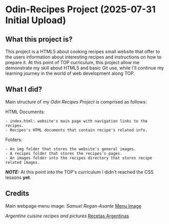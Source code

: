 # Odin-Recipes Project (2025-07-31 Initial Upload)

## What this project is?

This project is a HTML5 about cooking recipes small website that offer to the users information about interesting recipes and instructions on how to prepare it. 
At this point of TOP curriculum, this project allow me demonstrate my skill about HTML5 and basic Git use, while I'll continue my learning journey in the world of web development along TOP.

## What I did?

Main structure of my *Odin Recipes Project* is comprised as follows:

HTML Documents:

    - index.html: website's main page with navigation links to the recipes.
    - Recipes's HTML documents that contain recipe's related info.

Folders:

    - An img folder that stores the website's general images.
    - A recipes folder that stores the recipes's pages.
    - An images folder into the recipes directory that stores recipe related images.

***NOTE:*** At this point into the TOP's curriculum I didn't reached the CSS lessons **yet**.

## Credits

Main webpage menu image: 
*Samuel Regan-Asante*
[Menu Image](https://unsplash.com/photos/white-printer-paper-on-brown-wooden-table-BN11Yug5ADc)

*Argentine cuisine recipes and pictures*
[Recetas Argentinas](https://recetasargentinas.org/)